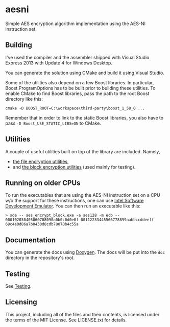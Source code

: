 # aesni

Simple AES encryption algorithm implementation using the AES-NI instruction set.

## Building

I've used the compiler and the assembler shipped with Visual Studio Express 2013 with Update 4 for Windows Desktop.

You can generate the solution using CMake and build it using Visual Studio.

Some of the utilities also depend on a few Boost libraries.
In particular, Boost.ProgramOptions has to be built prior to building these utilities.
To enable CMake to find Boost libraries, pass the path to the root Boost directory like this:

    cmake -D BOOST_ROOT=C:\workspace\third-party\boost_1_58_0 ...

Remember that in order to link to the static Boost libraries, you also have to pass `-D Boost_USE_STATIC_LIBS=ON` to CMake.

## Utilities

A couple of useful utilities built on top of the library are included.
Namely,

* [the file encryption utilities](utils/file#file-encryption-utilities),
* and [the block encryption utilities](utils/block#block-encryption-utilities) (used mainly for testing).

## Running on older CPUs

To run the executables that are using the AES-NI instruction set on a CPU w/o the support for these instructions, one can use
[Intel Software Development Emulator](https://software.intel.com/en-us/articles/intel-software-development-emulator).
You can then run an executable like this:

    > sde -- aes_encrypt_block.exe -a aes128 -m ecb -- 000102030405060708090a0b0c0d0e0f 00112233445566778899aabbccddeeff
    69c4e0d86a7b0430d8cdb78070b4c55a

## Documentation

You can generate the docs using [Doxygen](http://www.stack.nl/~dimitri/doxygen/).
The docs will be put into the `doc` directory in the repository's root.

## Testing

See [Testing](https://github.com/egor-tensin/aesni/tree/master/test#testing).

## Licensing

This project, including all of the files and their contents, is licensed under the terms of the MIT License.
See LICENSE.txt for details.
